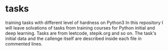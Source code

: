 # tasks
training tasks with different level of hardness on Python3
In this repository I will leave solvations of tasks from training courses for Python initial and deep learning. Tasks are from leetcode, stepik.org and so on.
The task's initial data and the callenge itself are described inside each file in commented lines. 

